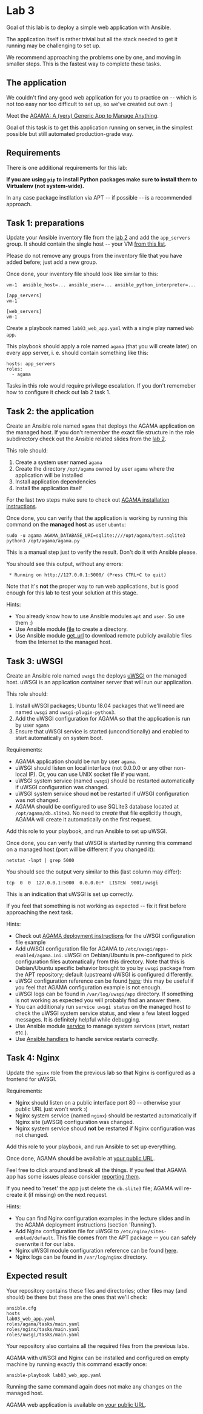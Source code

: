 # Lab 3

Goal of this lab is to deploy a simple web application with Ansible.

The application itself is rather trivial but all the stack needed to get it
running may be challenging to set up.

We recommend approaching the problems one by one, and moving in smaller steps.
This is the fastest way to complete these tasks. 


## The application

We couldn't find any good web application for you to practice on -- which is
not too easy nor too difficult to set up, so we've created out own :)

Meet the
[AGAMA: A (very) Generic App to Manage Anything](https://github.com/hudolejev/agama).

Goal of this task is to get this application running on server, in the simplest
possible but still automated production-grade way.


## Requirements

There is one additional requirements for this lab:

**If you are using `pip` to install Python packages make sure to install them to
Virtualenv (not system-wide).**

In any case package instllation via APT -- if possible -- is a recommended
approach.


## Task 1: preparations

Update your Ansible inventory file from the [lab 2](../02-web-server/lab.md) and
add the `app_servers` group. It should contain the single host -- your VM
[from this list](http://193.40.156.86/vms.html).

Please do not remove any groups from the inventory file that you have added
before; just add a new group.

Once done, your inventory file should look like similar to this:

	vm-1  ansible_host=... ansible_user=... ansible_python_interpreter=...

	[app_servers]
	vm-1

	[web_servers]
	vm-1

Create a playbook named `lab03_web_app.yaml` with a single play named `Web app`.

This playbook should apply a role named `agama` (that you will create later) on
every app server, i. e. should contain something like this:

	hosts: app_servers
	roles:
      - agama

Tasks in this role would require privilege escalation. If you don't rememeber
how to configure it check out lab 2 task 1.


## Task 2: the application

Create an Ansible role named `agama` that deploys the AGAMA application on the
managed host. If you don't remember the exact file structure in the role
subdirectory check out the Ansible related slides from the
[lab 2](../02-web-server).

This role should:
 1. Create a system user named `agama`
 2. Create the directory `/opt/agama` owned by user `agama` where the
    application will be installed
 3. Install application dependencies
 4. Install the application itself

For the last two steps make sure to check out
[AGAMA installation instructions](https://github.com/hudolejev/agama#installation).

Once done, you can verify that the application is working by running this
command on the **managed host** as user `ubuntu`:

	sudo -u agama AGAMA_DATABASE_URI=sqlite:////opt/agama/test.sqlite3 python3 /opt/agama/agama.py

This is a manual step just to verify the result. Don't do it with Ansible
please.

You should see this output, without any errors:

	 * Running on http://127.0.0.1:5000/ (Press CTRL+C to quit)

Note that it's **not** the proper way to run web applications, but is good
enough for this lab to test your solution at this stage.

Hints:
 - You already know how to use Ansible modules `apt` and `user`. So use them :)
 - Use Ansible module
   [file](https://docs.ansible.com/ansible/latest/modules/file_module.html)
   to create a directory.
 - Use Ansible module
   [get_url](https://docs.ansible.com/ansible/latest/modules/get_url_module.html)
   to download remote publicly available files from the Internet to the managed
   host.


## Task 3: uWSGI

Create an Ansible role named `uwsgi` the deploys
[uWSGI](https://uwsgi-docs.readthedocs.io) on the managed host. uWSGI is an
application container server that will run our application.

This role should:
 1. Install uWSGI packages; Ubuntu 18.04 packages that we'll need are named
    `uwsgi` and `uwsgi-plugin-python3`.
 2. Add the uWSGI configuration for AGAMA so that the application is run by user
    `agama`
 4. Ensure that uWSGI service is started (unconditionally) and enabled to start
    automatically on system boot.

Requirements:
 - AGAMA application should be run by user `agama`.
 - uWSGI should listen on local interface (not 0.0.0.0 or any other non-local
   IP). Or, you can use UNIX socket file if you want.
 - uWSGI system service (named `uwsgi`) should be restarted automatically if
   uWSGI configuration was changed.
 - uWSGI system service shoud **not** be restarted if uWSGI configuration was
   not changed.
 - AGAMA should be configured to use SQLite3 database located at
   `/opt/agama/db.slite3`. No need to _create_ that file explicitly though,
   AGAMA will create it automatically on the first request.

Add this role to your playbook, and run Ansible to set up uWSGI.

Once done, you can verify that uWSGI is started by running this command on a
managed host (port will be different if you changed it):

	netstat -lnpt | grep 5000

You should see the output very similar to this (last column may differ):

	tcp  0  0  127.0.0.1:5000  0.0.0.0:*  LISTEN  9001/uwsgi

This is an indication that uWSGI is set up correctly.

If you feel that something is not working as expected -- fix it first before
approaching the next task.

Hints:
 - Check out
   [AGAMA deployment instructions](https://github.com/hudolejev/agama#running)
   for the uWSGI configuration file example
 - Add uWSGI configuration file for AGAMA to
   `/etc/uwsgi/apps-enabled/agama.ini`. uWSGI on Debian/Ubuntu is pre-configured
   to pick configuration files automatically from this directory. Note that this
   is Debian/Ubuntu specific behavior brought to you by `uwsgi` package from the
   APT repository; default (upstream) uWSGI is configured differently.
 - uWSGI configuration reference can be found
   [here](https://uwsgi-docs.readthedocs.io/en/latest/Options.html); this may be
   useful if you feel that AGAMA configuration example is not enough.
 - uWSGI logs can be found in `/var/log/uwsgi/app` directory. If something is
   not working as expected you will probably find an answer there.
 - You can additionaly run `service uwsgi status` on the managed host to check
   the uWSGI system service status, and view a few latest logged messages. It is
   definitely helpful while debugging.
 - Use Ansible module
   [service](https://docs.ansible.com/ansible/latest/modules/service_module.html)
   to manage system services (start, restart etc.).
 - Use
   [Ansible handlers](https://docs.ansible.com/ansible/latest/user_guide/playbooks_intro.html#handlers-running-operations-on-change)
   to handle service restarts correctly.


## Task 4: Nginx

Update the `nginx` role from the previous lab so that Nginx is configured as a
frontend for uWSGI.

Requirements:
 - Nginx should listen on a public interface port 80 -- otherwise your public
   URL just won't work :(
 - Nginx system service (named `nginx`) should be restarted automatically if
   Nginx site (uWSGI) configuration was changed.
 - Nginx system service shoud **not** be restarted if Nginx configuration was
   not changed.

Add this role to your playbook, and run Ansible to set up everything.

Once done, AGAMA should be available at
[your public URL](http://193.40.156.86/vms.html).

Feel free to click around and break all the things. If you feel that AGAMA app
has some issues please consider
[reporting them](https://github.com/hudolejev/agama#contributing).

If you need to 'reset' the app just delete the `db.slite3` file; AGAMA will
re-create it (if missing) on the next request.

Hints:
 - You can find Nginx configuration examples in the lecture slides and in the
   AGAMA deployment instructions (section 'Running').
 - Add Nginx configuration file for uWSGI to `/etc/nginx/sites-enbled/default`.
   This file comes from the APT package -- you can safely overwrite it for our
   labs.
 - Nginx uWSGI module configuration reference can be found
   [here](http://nginx.org/en/docs/http/ngx_http_uwsgi_module.html#uwsgi_pass).
 - Nginx logs can be found in `/var/log/nginx` directory.


## Expected result

Your repository contains these files and directories; other files may (and
should) be there but these are the ones that we'll check:

```
ansible.cfg
hosts
lab03_web_app.yaml
roles/agama/tasks/main.yaml
roles/nginx/tasks/main.yaml
roles/uwsgi/tasks/main.yaml
```

Your repository also contains all the required files from the previous labs.

AGAMA with uWSGI and Nginx can be installed and configured on empty machine by
running exactly this command exactly once:

	ansible-playbook lab03_web_app.yaml

Running the same command again does not make any changes on the managed host.

AGAMA web application is available on
[your public URL](http://193.40.156.86/vms.html).
